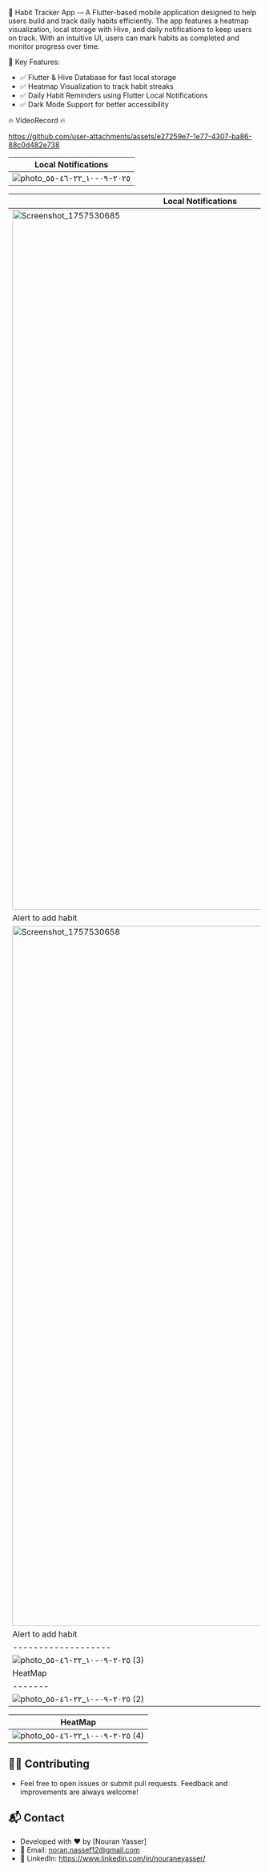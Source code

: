 🚀 Habit Tracker App
-– A Flutter-based mobile application designed to help users build and track daily habits efficiently. The app features a heatmap visualization, local storage with Hive, and daily notifications to keep users on track. With an intuitive UI, users can mark habits as completed and monitor progress over time.

🚀 Key Features:

- ✅ Flutter & Hive Database for fast local storage
- ✅ Heatmap Visualization to track habit streaks
- ✅ Daily Habit Reminders using Flutter Local Notifications
- ✅ Dark Mode Support for better accessibility

🔥 VideoRecord 🔥

https://github.com/user-attachments/assets/e27259e7-1e77-4307-ba86-88c0d482e738


| Local Notifications |
|-------|
|![photo_٢٠٢٥-٠٩-١٠_٢٢-٤٦-٥٥](https://github.com/user-attachments/assets/d1f0e351-e787-4087-ae23-b9979c1df502)|

| Local Notifications |
|-------|
|<img width="750" height="1400" alt="Screenshot_1757530685" src="https://github.com/user-attachments/assets/43a315c6-7698-4bd8-b0a7-491449a54612" />|
| Alert to add habit |
|<img width="750" height="1400" alt="Screenshot_1757530658" src="https://github.com/user-attachments/assets/f78fe018-7954-46bf-a007-9cd411bca2fc" />|
| Alert to add habit |
|-------------------|
|![photo_٢٠٢٥-٠٩-١٠_٢٢-٤٦-٥٥ (3)](https://github.com/user-attachments/assets/46b9f63e-1e80-4ba1-968a-94e54ab58271) |
|HeatMap |
|-------|
|![photo_٢٠٢٥-٠٩-١٠_٢٢-٤٦-٥٥ (2)](https://github.com/user-attachments/assets/ad737c60-3034-4750-8e44-0a380a729969)|

| HeatMap |
|-------|
|![photo_٢٠٢٥-٠٩-١٠_٢٢-٤٦-٥٥ (4)](https://github.com/user-attachments/assets/013d6d52-3671-40c4-a31f-48fbdbf03ffe)|

## 🙋‍♂️ Contributing
 - Feel free to open issues or submit pull requests. Feedback and improvements are always welcome!

## 📬 Contact
  - Developed with ❤️ by [Nouran Yasser]
  - 📧 Email: noran.nassef12@gmail.com
  - 🔗 LinkedIn: https://www.linkedin.com/in/nouraneyasser/
